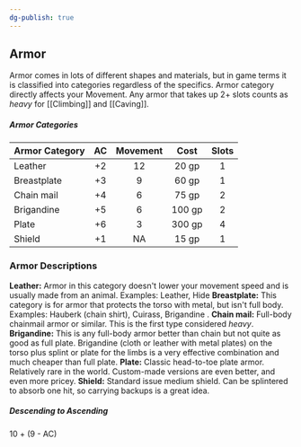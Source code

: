 ```yaml
---
dg-publish: true
---
```



## Armor
Armor comes in lots of different shapes and materials, but in game terms it is classified into categories regardless of the specifics. Armor category directly affects your Movement. Any armor that takes up 2+ slots counts as *heavy* for [[Climbing]] and [[Caving]].

##### Armor Categories

| Armor Category | AC  | Movement |  Cost  | Slots |
| -------------- |:---:|:--------:|:------:|:-----:|
| Leather        | +2  |    12    | 20 gp  |   1   |
| Breastplate    | +3  |    9     | 60 gp  |   1   |
| Chain mail     | +4  |    6     | 75 gp  |   2   |
| Brigandine     | +5  |    6     | 100 gp |   2   |
| Plate          | +6  |    3     | 300 gp |   4   |
| Shield         | +1  |    NA    | 15 gp  |   1   |

  
  

### Armor Descriptions


**Leather:** Armor in this category doesn't lower your movement speed and is usually made from an animal. Examples: Leather, Hide
**Breastplate:** This category is for armor that protects the torso with metal, but isn't full body. Examples: Hauberk (chain shirt), Cuirass, Brigandine .
**Chain mail:** Full-body chainmail armor or similar. This is the first type considered *heavy*.
**Brigandine:** This is any full-body armor better than chain but not quite as good as full plate. Brigandine (cloth or leather with metal plates) on the torso plus splint or plate for the limbs is a very effective combination and much cheaper than full plate.
**Plate:** Classic head-to-toe plate armor. Relatively rare in the world. Custom-made versions are even better, and even more pricey.
**Shield:** Standard issue medium shield. Can be splintered to absorb one hit, so carrying backups is a great idea.

##### Descending to Ascending
10 + (9 - AC)